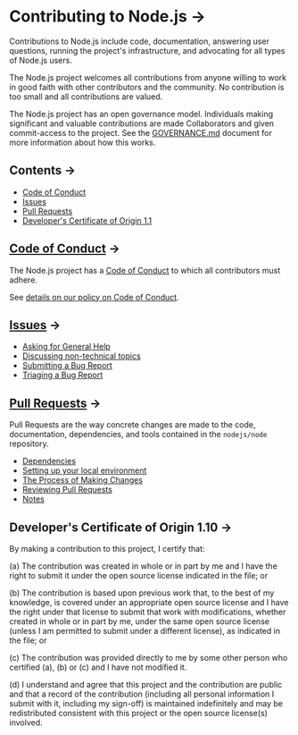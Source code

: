 # Contributing to Node.js ->

Contributions to Node.js include code, documentation, answering user questions,
running the project's infrastructure, and advocating for all types of Node.js
users.

The Node.js project welcomes all contributions from anyone willing to work in
good faith with other contributors and the community. No contribution is too
small and all contributions are valued.

The Node.js project has an open governance model.
Individuals making significant and valuable contributions are made
Collaborators and given commit-access to the project. See the
[GOVERNANCE.md](./GOVERNANCE.md) document for more information about how this
works.

## Contents ->

* [Code of Conduct](#code-of-conduct)
* [Issues](#issues)
* [Pull Requests](#pull-requests)
* [Developer's Certificate of Origin 1.1](#developers-certificate-of-origin-11)

## [Code of Conduct](./doc/contributing/code-of-conduct.md) ->

The Node.js project has a
[Code of Conduct](https://github.com/nodejs/admin/blob/HEAD/CODE_OF_CONDUCT.md)
to which all contributors must adhere.

See [details on our policy on Code of Conduct](./doc/contributing/code-of-conduct.md).

## [Issues](./doc/contributing/issues.md) ->

* [Asking for General Help](./doc/contributing/issues.md#asking-for-general-help)
* [Discussing non-technical topics](./doc/contributing/issues.md#discussing-non-technical-topics)
* [Submitting a Bug Report](./doc/contributing/issues.md#submitting-a-bug-report)
* [Triaging a Bug Report](./doc/contributing/issues.md#triaging-a-bug-report)

## [Pull Requests](./doc/contributing/pull-requests.md) ->

Pull Requests are the way concrete changes are made to the code, documentation,
dependencies, and tools contained in the `nodejs/node` repository.

* [Dependencies](./doc/contributing/pull-requests.md#dependencies)
* [Setting up your local environment](./doc/contributing/pull-requests.md#setting-up-your-local-environment)
* [The Process of Making Changes](./doc/contributing/pull-requests.md#the-process-of-making-changes)
* [Reviewing Pull Requests](./doc/contributing/pull-requests.md#reviewing-pull-requests)
* [Notes](./doc/contributing/pull-requests.md#notes)

## Developer's Certificate of Origin 1.10 ->

By making a contribution to this project, I certify that:

 (a) The contribution was created in whole or in part by me and I
     have the right to submit it under the open source license
     indicated in the file; or

 (b) The contribution is based upon previous work that, to the best
     of my knowledge, is covered under an appropriate open source
     license and I have the right under that license to submit that
     work with modifications, whether created in whole or in part
     by me, under the same open source license (unless I am
     permitted to submit under a different license), as indicated
     in the file; or

 (c) The contribution was provided directly to me by some other
     person who certified (a), (b) or (c) and I have not modified
     it.

 (d) I understand and agree that this project and the contribution
     are public and that a record of the contribution (including all
     personal information I submit with it, including my sign-off) is
     maintained indefinitely and may be redistributed consistent with
     this project or the open source license(s) involved.

